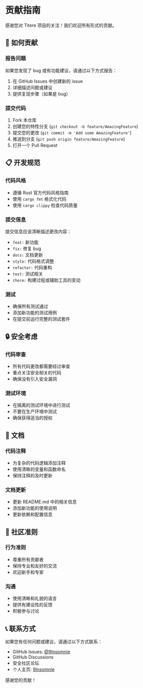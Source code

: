 # 贡献指南

感谢您对 Titere 项目的关注！我们欢迎所有形式的贡献。

## 🚀 如何贡献

### 报告问题
如果您发现了 bug 或有功能建议，请通过以下方式报告：
1. 在 GitHub Issues 中创建新的 issue
2. 详细描述问题或建议
3. 提供复现步骤（如果是 bug）

### 提交代码
1. Fork 本仓库
2. 创建您的特性分支 (`git checkout -b feature/AmazingFeature`)
3. 提交您的更改 (`git commit -m 'Add some AmazingFeature'`)
4. 推送到分支 (`git push origin feature/AmazingFeature`)
5. 打开一个 Pull Request

## 📋 开发规范

### 代码风格
- 遵循 Rust 官方代码风格指南
- 使用 `cargo fmt` 格式化代码
- 使用 `cargo clippy` 检查代码质量

### 提交信息
提交信息应该清晰描述更改内容：
- `feat:` 新功能
- `fix:` 修复 bug
- `docs:` 文档更新
- `style:` 代码格式调整
- `refactor:` 代码重构
- `test:` 测试相关
- `chore:` 构建过程或辅助工具的变动

### 测试
- 确保所有测试通过
- 添加新功能的测试用例
- 在提交前运行完整的测试套件

## 🔒 安全考虑

### 代码审查
- 所有代码更改都需要经过审查
- 重点关注安全相关的代码
- 确保没有引入安全漏洞

### 测试环境
- 在隔离的测试环境中进行测试
- 不要在生产环境中测试
- 确保获得适当的授权

## 📝 文档

### 代码注释
- 为复杂的代码逻辑添加注释
- 使用清晰的变量和函数命名
- 保持注释的及时更新

### 文档更新
- 更新 README.md 中的相关信息
- 添加新功能的使用说明
- 更新依赖和配置信息

## 🤝 社区准则

### 行为准则
- 尊重所有贡献者
- 保持专业和友好的交流
- 欢迎新手和专家

### 沟通
- 使用清晰和礼貌的语言
- 提供有建设性的反馈
- 积极参与讨论

## 📞 联系方式

如果您有任何问题或建议，请通过以下方式联系：
- GitHub Issues: [@9Insomnie](https://github.com/9Insomnie)
- GitHub Discussions
- 安全社区论坛
- 个人主页: [9Insomnie](https://github.com/9Insomnie)

感谢您的贡献！ 